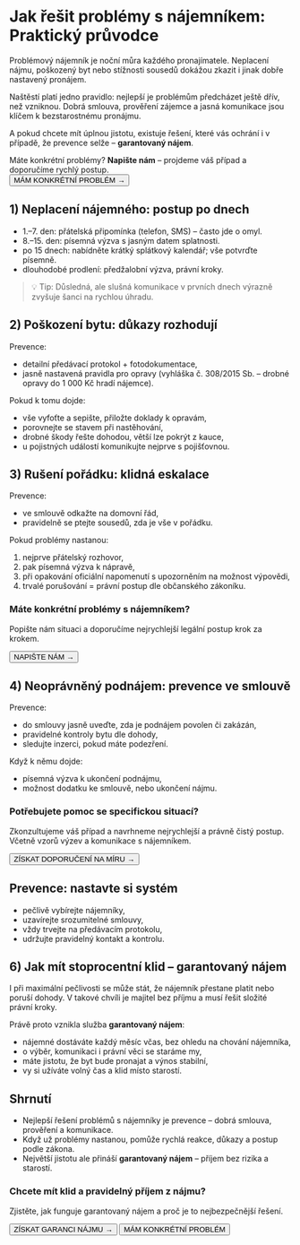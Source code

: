 # Jak řešit problémy s nájemníkem: Praktický průvodce

Problémový nájemník je noční můra každého pronajímatele. Neplacení nájmu, poškozený byt nebo stížnosti sousedů dokážou zkazit i jinak dobře nastavený pronájem.

Naštěstí platí jedno pravidlo: nejlepší je problémům předcházet ještě dřív, než vzniknou. Dobrá smlouva, prověření zájemce a jasná komunikace jsou klíčem k bezstarostnému pronájmu.

A pokud chcete mít úplnou jistotu, existuje řešení, které vás ochrání i v případě, že prevence selže – <strong>garantovaný nájem</strong>.

<div class="not-prose my-6 p-5 rounded-2xl border border-blue-100 bg-blue-50/60">
  <div class="text-sm text-gray-700">Máte konkrétní problémy? <strong>Napište nám</strong> – projdeme váš případ a doporučíme rychlý postup.</div>
  <div class="mt-3">
    <button data-open-popup class="inline-flex items-center justify-center px-5 py-3 rounded-full bg-[#0D28F2] text-white hover:bg-[#0a1fc5] transition">MÁM KONKRÉTNÍ PROBLÉM →</button>
  </div>
</div>

## 1) Neplacení nájemného: postup po dnech

- 1.–7. den: přátelská připomínka (telefon, SMS) – často jde o omyl.
- 8.–15. den: písemná výzva s jasným datem splatnosti.
- po 15 dnech: nabídněte krátký splátkový kalendář; vše potvrďte písemně.
- dlouhodobé prodlení: předžalobní výzva, právní kroky.

> 💡 Tip: Důsledná, ale slušná komunikace v prvních dnech výrazně zvyšuje šanci na rychlou úhradu.

## 2) Poškození bytu: důkazy rozhodují

Prevence:

- detailní předávací protokol + fotodokumentace,
- jasně nastavená pravidla pro opravy (vyhláška č. 308/2015 Sb. – drobné opravy do 1 000 Kč hradí nájemce).

Pokud k tomu dojde:

- vše vyfoťte a sepište, přiložte doklady k opravám,
- porovnejte se stavem při nastěhování,
- drobné škody řešte dohodou, větší lze pokrýt z kauce,
- u pojistných událostí komunikujte nejprve s pojišťovnou.

## 3) Rušení pořádku: klidná eskalace

Prevence:

- ve smlouvě odkažte na domovní řád,
- pravidelně se ptejte sousedů, zda je vše v pořádku.

Pokud problémy nastanou:

1. nejprve přátelský rozhovor,
2. pak písemná výzva k nápravě,
3. při opakování oficiální napomenutí s upozorněním na možnost výpovědi,
4. trvalé porušování = právní postup dle občanského zákoníku.

<div class="not-prose my-8 p-6 rounded-2xl border border-gray-200 bg-gradient-to-r from-white to-blue-50 text-center">
  <h3 class="m-0 text-lg font-semibold">Máte konkrétní problémy s nájemníkem?</h3>
  <p class="m-0 mt-1 text-gray-700">Popište nám situaci a doporučíme nejrychlejší legální postup krok za krokem.</p>
  <div class="mt-4">
    <button data-open-popup class="inline-flex items-center justify-center px-6 py-3 rounded-full bg-[#0D28F2] text-white hover:bg-[#0a1fc5] transition">NAPIŠTE NÁM →</button>
  </div>
</div>

## 4) Neoprávněný podnájem: prevence ve smlouvě

Prevence:

- do smlouvy jasně uveďte, zda je podnájem povolen či zakázán,
- pravidelné kontroly bytu dle dohody,
- sledujte inzerci, pokud máte podezření.

Když k němu dojde:

- písemná výzva k ukončení podnájmu,
- možnost dodatku ke smlouvě, nebo ukončení nájmu.

<div class="not-prose my-8 p-5 rounded-2xl border border-gray-200 bg-white shadow-sm">
  <h3 class="m-0 text-lg font-semibold">Potřebujete pomoc se specifickou situací?</h3>
  <p class="m-0 mt-2 text-gray-700">Zkonzultujeme váš případ a navrhneme nejrychlejší a právně čistý postup. Včetně vzorů výzev a komunikace s nájemníkem.</p>
  <div class="mt-4">
    <button data-open-popup class="inline-flex items-center justify-center px-5 py-3 rounded-full bg-[#0D28F2] text-white hover:bg-[#0a1fc5] transition">ZÍSKAT DOPORUČENÍ NA MÍRU →</button>
  </div>
</div>

## Prevence: nastavte si systém

- pečlivě vybírejte nájemníky,
- uzavírejte srozumitelné smlouvy,
- vždy trvejte na předávacím protokolu,
- udržujte pravidelný kontakt a kontrolu.

## 6) Jak mít stoprocentní klid – garantovaný nájem

I při maximální pečlivosti se může stát, že nájemník přestane platit nebo poruší dohody. V takové chvíli je majitel bez příjmu a musí řešit složité právní kroky.

Právě proto vznikla služba <strong>garantovaný nájem</strong>:

- nájemné dostáváte každý měsíc včas, bez ohledu na chování nájemníka,
- o výběr, komunikaci i právní věci se staráme my,
- máte jistotu, že byt bude pronajat a výnos stabilní,
- vy si užíváte volný čas a klid místo starostí.

## Shrnutí

- Nejlepší řešení problémů s nájemníky je prevence – dobrá smlouva, prověření a komunikace.
- Když už problémy nastanou, pomůže rychlá reakce, důkazy a postup podle zákona.
- Největší jistotu ale přináší <strong>garantovaný nájem</strong> – příjem bez rizika a starostí.

<section class="not-prose my-10">
  <div class="rounded-2xl p-6 md:p-8 border border-gray-200 bg-gradient-to-r from-white to-blue-50 text-center">
    <h3 class="text-xl font-semibold text-gray-900 mb-2">Chcete mít klid a pravidelný příjem z nájmu?</h3>
    <p class="text-gray-600 mb-4">Zjistěte, jak funguje garantovaný nájem a proč je to nejbezpečnější řešení.</p>
    <div class="flex flex-col sm:flex-row gap-3 justify-center">
      <button data-open-popup class="inline-flex items-center justify-center px-6 py-3 rounded-full bg-[#0D28F2] text-white hover:bg-[#0a1fc5] transition">ZÍSKAT GARANCI NÁJMU →</button>
      <button data-open-popup class="inline-flex items-center justify-center px-6 py-3 rounded-full border border-gray-300 text-gray-700 hover:bg-gray-50 transition">MÁM KONKRÉTNÍ PROBLÉM</button>
    </div>
  </div>
</section>
